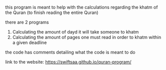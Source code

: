 this program is meant to help with the calculations regarding the khatm of the Quran (to finish reading the entire Quran)

there are 2 programs
1. Calculating the amount of dayd it will take someone to khatm
2. Calculating the amount of pages one must read in order to khatm within a given deadline

the code has comments detailing what the code is meant to do

link to the website: https://swiftsaa.github.io/quran-program/
